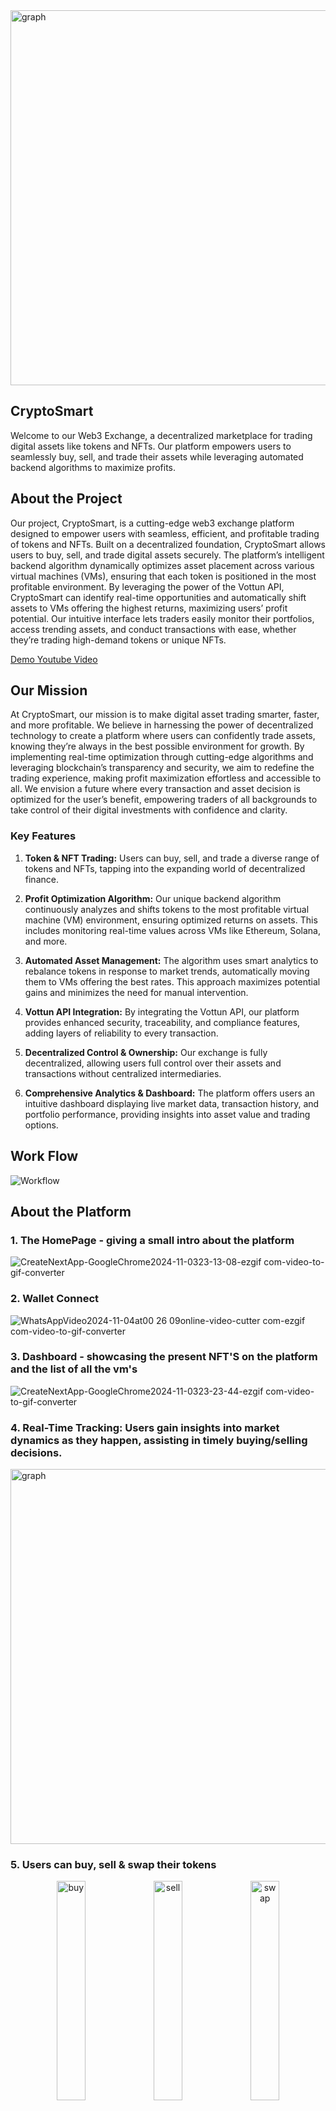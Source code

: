
 <img src="https://github.com/user-attachments/assets/a4525855-abe4-48bb-b0e3-d28ec2315fcf" alt="graph" width="600"/>

## CryptoSmart

Welcome to our Web3 Exchange, a decentralized marketplace for trading digital assets like tokens and NFTs. Our platform empowers users to seamlessly buy, sell, and trade their assets while leveraging automated backend algorithms to maximize profits.


## About the Project
Our project, CryptoSmart, is a cutting-edge web3 exchange platform designed to empower users with seamless, efficient, and profitable trading of tokens and NFTs. Built on a decentralized foundation, CryptoSmart allows users to buy, sell, and trade digital assets securely. The platform’s intelligent backend algorithm dynamically optimizes asset placement across various virtual machines (VMs), ensuring that each token is positioned in the most profitable environment. By leveraging the power of the Vottun API, CryptoSmart can identify real-time opportunities and automatically shift assets to VMs offering the highest returns, maximizing users’ profit potential. Our intuitive interface lets traders easily monitor their portfolios, access trending assets, and conduct transactions with ease, whether they’re trading high-demand tokens or unique NFTs.

[Demo Youtube Video](https://youtu.be/icFj8-VCzGM)


## Our Mission
At CryptoSmart, our mission is to make digital asset trading smarter, faster, and more profitable. We believe in harnessing the power of decentralized technology to create a platform where users can confidently trade assets, knowing they’re always in the best possible environment for growth. By implementing real-time optimization through cutting-edge algorithms and leveraging blockchain’s transparency and security, we aim to redefine the trading experience, making profit maximization effortless and accessible to all. We envision a future where every transaction and asset decision is optimized for the user’s benefit, empowering traders of all backgrounds to take control of their digital investments with confidence and clarity.

### Key Features

1. **Token & NFT Trading:** Users can buy, sell, and trade a diverse range of tokens and NFTs, tapping into the expanding world of decentralized finance.

2. **Profit Optimization Algorithm:** Our unique backend algorithm continuously analyzes and shifts tokens to the most profitable virtual machine (VM) environment, ensuring optimized returns on assets. This includes monitoring real-time values across VMs like Ethereum, Solana, and more.

3. **Automated Asset Management:** The algorithm uses smart analytics to rebalance tokens in response to market trends, automatically moving them to VMs offering the best rates. This approach maximizes potential gains and minimizes the need for manual intervention.

4. **Vottun API Integration:** By integrating the Vottun API, our platform provides enhanced security, traceability, and compliance features, adding layers of reliability to every transaction.

5. **Decentralized Control & Ownership:** Our exchange is fully decentralized, allowing users full control over their assets and transactions without centralized intermediaries.

6. **Comprehensive Analytics & Dashboard:** The platform offers users an intuitive dashboard displaying live market data, transaction history, and portfolio performance, providing insights into asset value and trading options.

## Work Flow



![Workflow](https://github.com/user-attachments/assets/8600701c-5d14-477b-b0a2-1a6ec6e365fd)



## About the Platform


### 1. The HomePage - giving a small intro about the platform


   
![CreateNextApp-GoogleChrome2024-11-0323-13-08-ezgif com-video-to-gif-converter](https://github.com/user-attachments/assets/6e5fc819-ce45-435f-8b47-61973ed41875)


### 2. Wallet Connect  

![WhatsAppVideo2024-11-04at00 26 09online-video-cutter com-ezgif com-video-to-gif-converter](https://github.com/user-attachments/assets/4212564f-517b-4195-a20f-795363438b25)




 ### 3. Dashboard - showcasing the present NFT'S on the platform and the list of all the vm's


   
 ![CreateNextApp-GoogleChrome2024-11-0323-23-44-ezgif com-video-to-gif-converter](https://github.com/user-attachments/assets/ade0aeb0-2e09-49dc-8e34-8729bad727a8)




### 4. Real-Time Tracking: Users gain insights into market dynamics as they happen, assisting in timely buying/selling decisions.
  <img src="https://github.com/user-attachments/assets/a14ee738-a886-4015-ab22-f1b8e7fd71f0" alt="graph" width="600"/>




  ### 5. Users can buy, sell & swap their tokens

<div align="center">
 <img src="https://github.com/user-attachments/assets/4f6bcfa6-bd89-4e28-b05c-01754fd84438" alt="buy" width="30%">
  <img src="https://github.com/user-attachments/assets/7dfed16c-c233-4c3e-b9ff-08943dad7287" alt="sell" width="30%">
   <img src="https://github.com/user-attachments/assets/0408f132-2032-4973-939d-8a3c3c52c0f6" alt="swap" width="30%">
</div>

### Code Components 

## Wallet Connect 
```interface WalletContextType {
    isConnected: boolean;
    ethBalance: string;
    account: string;
    connectWallet: () => Promise<void>;
    disconnectWallet: () => void;
}

const WalletContext = createContext<WalletContextType | undefined>(undefined);

export const WalletProvider: React.FC<{ children: ReactNode }> = ({ children }) => {
    const [isConnected, setIsConnected] = useState(false);
    const [ethBalance, setEthBalance] = useState<string>("");
    const [account, setAccount] = useState<string>("");

    const detectCurrentProvider = useCallback(() => {
        if (typeof window !== "undefined") {
            if (window.ethereum) {
                return window.ethereum;
            } else if (window.web3) {
                return window.web3.currentProvider;
            } else {
                console.log("Non-ethereum browser detected. Please install MetaMask.");
            }
        }
        return null;
    }, []);

    const connectWallet = useCallback(async () => {
        const provider = detectCurrentProvider();
        if (provider) {
            try {
                await provider.request({ method: "eth_requestAccounts" });
                const web3 = new Web3(provider);
                const accounts = await web3.eth.getAccounts();
                if (accounts.length > 0) {
                    const balance = await web3.eth.getBalance(accounts[0]);
                    setAccount(accounts[0]);
                    setEthBalance(web3.utils.fromWei(balance, "ether"));
                    setIsConnected(true);
                }
            } catch (error) {
                console.error("Connection error", error);
            }
        }
    }, [detectCurrentProvider]);

    const disconnectWallet = useCallback(() => {
        setIsConnected(false);
        setEthBalance("");
        setAccount("");
    }, []);
```


### Sell Transaction
``` async function sendAmount() {
    if (
      recipentRef.current &&
      amountRef.current &&
      recipentRef.current.value &&
      amountRef.current.value
    ) {
      const recipentAddress = recipentRef.current.value;
      const amountToSend = parseFloat(amountRef.current.value) * 1e18; // Convert to wei
      setLoading(true);
      try {
        const response = await axios.post("/api/transfer", {
          recipient: recipentAddress,
          network: 80002,
          amount: amountToSend,
          gasLimit: 4000000,
        });

        console.log("Response:", response.data);
        setResult(response.data.transactionHash);
      } catch (error) {
        console.error("Error sending amount:", error);
      } finally {
        setLoading(false);
      }
    } else {
      console.error("Recipient address or amount is invalid.");
    }
  }
```
### Setup Instructions
Clone the repo

```git clone  https://github.com/umeshSinghVerma/Vottun-hack```

get into the frontend folder
```cd frontend```

install the dependencies
```npm i ```

set up the .env.local file
```
VOTTUN_API_KEY=
VOTTUN_APPLICATION_ID=""
VOTTUN_CONTRACT_ADDRESS=""
```


